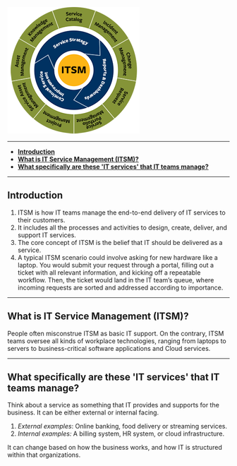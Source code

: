 
![alt_img](../assets/ITSM_asset.png)

---
- [**Introduction**](#introduction)
- [**What is IT Service Management (ITSM)?**](#what-is-it-service-management-itsm)
- [**What specifically are these 'IT services' that IT teams manage?**](#what-specifically-are-these-it-services-that-it-teams-manage)

---

## **Introduction**

1. ITSM is  how IT teams manage the end-to-end delivery of IT services to their customers.
2. It includes all the processes and activities to design, create, deliver, and support IT services.
3. The core concept of ITSM is the belief that IT should be delivered as a service.
4. A typical ITSM scenario could involve asking for new hardware like a laptop. You would submit your request through a portal, filling out a ticket with all relevant information, and kicking off a repeatable workflow. Then, the ticket would land in the IT team’s queue, where incoming requests are sorted and addressed according to importance.

---

## **What is IT Service Management (ITSM)?**

People often misconstrue ITSM as basic IT support. On the contrary, ITSM teams oversee all kinds of workplace technologies, ranging from laptops to servers to business-critical software applications and Cloud services.

---

## **What specifically are these 'IT services' that IT teams manage?**

Think about a service as something that IT provides and supports for the business. It can be either external or internal facing.

1. _External examples_: Online banking, food delivery or streaming services.
2. _Internal examples:_ A billing system, HR system, or cloud infrastructure.

It can change based on how the business works, and how IT is structured within that organizations.